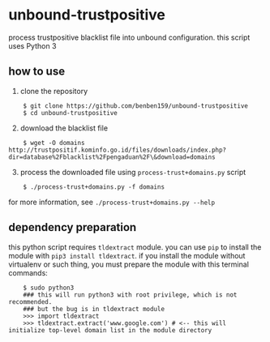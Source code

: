 # unbound-trustpositive
process trustpositive blacklist file into unbound configuration. this script uses Python 3 

## how to use

1. clone the repository

```
    $ git clone https://github.com/benben159/unbound-trustpositive
    $ cd unbound-trustpositive
```

2. download the blacklist file

```
    $ wget -O domains http://trustpositif.kominfo.go.id/files/downloads/index.php?dir=database%2Fblacklist%2Fpengaduan%2F\&download=domains
```

3. process the downloaded file using `process-trust+domains.py` script

```
    $ ./process-trust+domains.py -f domains
```

for more information, see `./process-trust+domains.py --help`

## dependency preparation

this python script requires `tldextract` module. you can use `pip` to install
the module with `pip3 install tldextract`. if you install the module without
virtualenv or such thing, you must prepare the module with this terminal commands:

```
    $ sudo python3
    ### this will run python3 with root privilege, which is not recommended.
    ### but the bug is in tldextract module
    >>> import tldextract
    >>> tldextract.extract('www.google.com') # <-- this will initialize top-level domain list in the module directory
```

